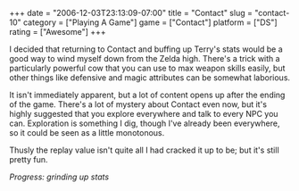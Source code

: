 +++
date = "2006-12-03T23:13:09-07:00"
title = "Contact"
slug = "contact-10"
category = ["Playing A Game"]
game = ["Contact"]
platform = ["DS"]
rating = ["Awesome"]
+++

I decided that returning to Contact and buffing up Terry's stats would be a good way to wind myself down from the Zelda high.  There's a trick with a particularly powerful cow that you can use to max weapon skills easily, but other things like defensive and magic attributes can be somewhat laborious.

It isn't immediately apparent, but a lot of content opens up after the ending of the game.  There's a lot of mystery about Contact even now, but it's highly suggested that you explore everywhere and talk to every NPC you can.  Exploration is something I dig, though I've already been everywhere, so it could be seen as a little monotonous.

Thusly the replay value isn't quite all I had cracked it up to be; but it's still pretty fun.

<i>Progress: grinding up stats</i>